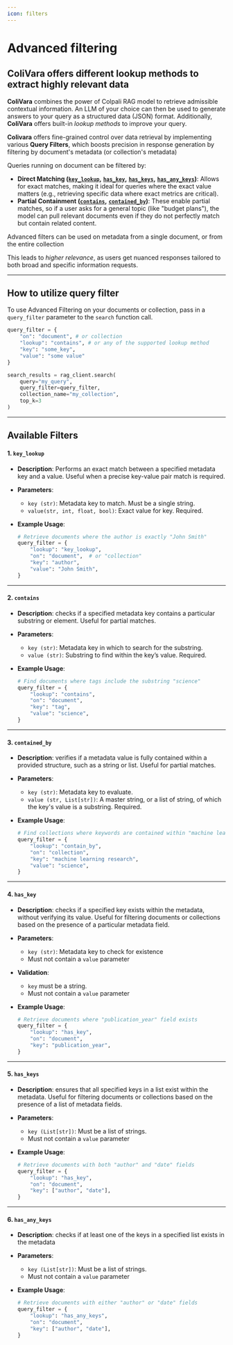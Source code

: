 ```yaml
---
icon: filters
---
```


# Advanced filtering

## ColiVara offers different lookup methods to extract highly relevant data

**ColiVara** combines the power of Colpali RAG model to retrieve admissible contextual information. An LLM of your choice can then be used to generate answers to your query as a structured data (JSON) format. Additionally, **ColiVara** offers built-in _lookup methods_ to improve your query.

**Colivara** offers fine-grained control over data retrieval by implementing various **Query Filters**, which boosts precision in response generation by filtering by document's metadata (or collection's metadata)

Queries running on document can be filtered by:

* **Direct Matching (**[**`key_lookup`**](filtering.md#id-1.-key_lookup)**,** [**`has_key`**](filtering.md#id-4.-has_key)**,** [**`has_keys`**](filtering.md#id-5.-has_keys)**,** [**`has_any_keys`**](filtering.md#id-6.-has_any_keys)**)**: Allows for exact matches, making it ideal for queries where the exact value matters (e.g., retrieving specific  data where exact metrics are critical).
* **Partial Containment (**[**`contains`**](filtering.md#id-2.-contains)**,** [**`contained_by`**](filtering.md#id-3.-contained_by)**)**: These enable partial matches, so if a user asks for a general topic (like "budget plans"), the model can pull relevant documents even if they do not perfectly match but contain related content.

Advanced filters can be used on metadata from a  single document, or from the entire collection

This leads to _higher relevance_, as users get nuanced responses tailored to both broad and specific information requests.&#x20;

***

## How to utilize query filter

To use Advanced Filtering on your documents or collection, pass in a `query_filter` parameter to the `search` function call.&#x20;

```python
query_filter = {
    "on": "document", # or collection
    "lookup": "contains", # or any of the supported lookup method
    "key": "some_key",  
    "value": "some value"  
}

search_results = rag_client.search(
    query="my_query",
    query_filter=query_filter,
    collection_name="my_collection",
    top_k=3
)
```

***

## Available Filters

#### 1. `key_lookup`

* **Description**: Performs an exact match between a specified metadata key and a value. Useful when a precise key-value pair match is required.
* **Parameters**:
  * `key (str)`: Metadata key to match. Must be a single string.
  * `value(str, int, float, bool)`: Exact value for key. Required.
*   **Example Usage**:

    ```python
    # Retrieve documents where the author is exactly "John Smith"
    query_filter = {
        "lookup": "key_lookup",
        "on": "document",  # or "collection"
        "key": "author", 
        "value": "John Smith", 
    }
    ```

***

#### 2. `contains`

* **Description**: checks if a specified metadata key contains a particular substring or element. Useful for partial matches.
* **Parameters**:
  * `key (str)`: Metadata key in which to search for the substring.
  * `value (str)`: Substring to find within the key’s value. Required.
*   **Example Usage**:

    ```python
    # Find documents where tags include the substring "science"
    query_filter = {
        "lookup": "contains",
        "on": "document", 
        "key": "tag", 
        "value": "science", 
    }
    ```

***

#### 3. `contained_by`

* **Description**: verifies if a metadata value is fully contained within a provided structure, such as a string or list.  Useful for partial matches.
* **Parameters**:
  * `key (str)`: Metadata key to evaluate.
  * `value (str, List[str])`: A master string, or a list of string, of which the key's value is a substring. Required.
*   **Example Usage**:

    ```python
    # Find collections where keywords are contained within "machine learning research"
    query_filter = {
        "lookup": "contain_by",
        "on": "collection", 
        "key": "machine learning research", 
        "value": "science", 
    }
    ```

***

#### 4. `has_key`

* **Description**: checks if a specified key exists within the metadata, without verifying its value. Useful for filtering documents or collections based on the presence of a particular metadata field.
* **Parameters**:
  * `key (str)`: Metadata key to check for existence
  * Must not contain a `value` parameter
* **Validation**:
  * `key` must be a string.
  * Must not contain a `value` parameter
*   **Example Usage**:

    ```python
    # Retrieve documents where "publication_year" field exists
    query_filter = {
        "lookup": "has_key",
        "on": "document", 
        "key": "publication_year", 
    }
    ```

***

#### 5. `has_keys`

* **Description**: ensures that all specified keys in a list exist within the metadata. Useful for filtering documents or collections based on the presence of a list of metadata fields.
* **Parameters**:
  * `key (List[str])`: Must be a list of strings.
  * Must not contain a `value` parameter
*   **Example Usage**:

    ```python
    # Retrieve documents with both "author" and "date" fields
    query_filter = {
        "lookup": "has_key",
        "on": "document", 
        "key": ["author", "date"], 
    }
    ```

***

#### 6. `has_any_keys`

* **Description**: checks if at least one of the keys in a specified list exists in the metadata
* **Parameters**:
  * `key (List[str])`: Must be a list of strings.
  * Must not contain a `value` parameter
*   **Example Usage**:

    ```python
    # Retrieve documents with either "author" or "date" fields
    query_filter = {
        "lookup": "has_any_keys",
        "on": "document", 
        "key": ["author", "date"], 
    }
    ```

